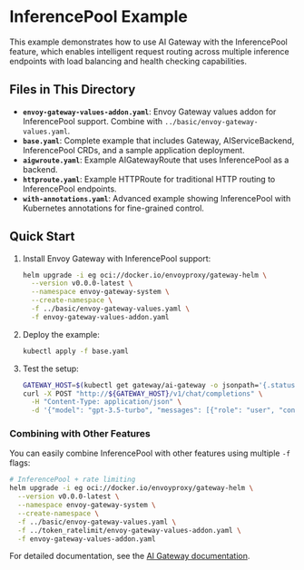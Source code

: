 # InferencePool Example

This example demonstrates how to use AI Gateway with the InferencePool feature, which enables intelligent request routing across multiple inference endpoints with load balancing and health checking capabilities.

## Files in This Directory

- **`envoy-gateway-values-addon.yaml`**: Envoy Gateway values addon for InferencePool support. Combine with `../basic/envoy-gateway-values.yaml`.
- **`base.yaml`**: Complete example that includes Gateway, AIServiceBackend, InferencePool CRDs, and a sample application deployment.
- **`aigwroute.yaml`**: Example AIGatewayRoute that uses InferencePool as a backend.
- **`httproute.yaml`**: Example HTTPRoute for traditional HTTP routing to InferencePool endpoints.
- **`with-annotations.yaml`**: Advanced example showing InferencePool with Kubernetes annotations for fine-grained control.

## Quick Start

1. Install Envoy Gateway with InferencePool support:

   ```bash
   helm upgrade -i eg oci://docker.io/envoyproxy/gateway-helm \
     --version v0.0.0-latest \
     --namespace envoy-gateway-system \
     --create-namespace \
     -f ../basic/envoy-gateway-values.yaml \
     -f envoy-gateway-values-addon.yaml
   ```

2. Deploy the example:

   ```bash
   kubectl apply -f base.yaml
   ```

3. Test the setup:

   ```bash
   GATEWAY_HOST=$(kubectl get gateway/ai-gateway -o jsonpath='{.status.addresses[0].value}')
   curl -X POST "http://${GATEWAY_HOST}/v1/chat/completions" \
     -H "Content-Type: application/json" \
     -d '{"model": "gpt-3.5-turbo", "messages": [{"role": "user", "content": "Hello!"}]}'
   ```

### Combining with Other Features

You can easily combine InferencePool with other features using multiple `-f` flags:

```bash
# InferencePool + rate limiting
helm upgrade -i eg oci://docker.io/envoyproxy/gateway-helm \
  --version v0.0.0-latest \
  --namespace envoy-gateway-system \
  --create-namespace \
  -f ../basic/envoy-gateway-values.yaml \
  -f ../token_ratelimit/envoy-gateway-values-addon.yaml \
  -f envoy-gateway-values-addon.yaml
```

For detailed documentation, see the [AI Gateway documentation](https://gateway.envoyproxy.io/ai-gateway/).
